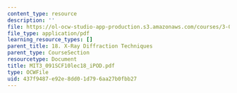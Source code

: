 ```yaml
---
content_type: resource
description: ''
file: https://ol-ocw-studio-app-production.s3.amazonaws.com/courses/3-091sc-introduction-to-solid-state-chemistry-fall-2010/437f9487e92e8dd01d796aa27b0fbb27_MIT3_091SCF10lec18_iPOD.pdf
file_type: application/pdf
learning_resource_types: []
parent_title: 18. X-Ray Diffraction Techniques
parent_type: CourseSection
resourcetype: Document
title: MIT3_091SCF10lec18_iPOD.pdf
type: OCWFile
uid: 437f9487-e92e-8dd0-1d79-6aa27b0fbb27
---
```

